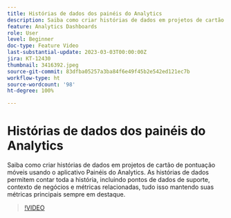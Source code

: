 ```yaml
---
title: Histórias de dados dos painéis do Analytics
description: Saiba como criar histórias de dados em projetos de cartão de pontuação móveis usando o aplicativo Painéis do Analytics. As histórias de dados permitem contar toda a história, incluindo pontos de dados de suporte, contexto de negócios e métricas relacionadas, tudo isso mantendo suas métricas principais sempre em destaque.
feature: Analytics Dashboards
role: User
level: Beginner
doc-type: Feature Video
last-substantial-update: 2023-03-03T00:00:00Z
jira: KT-12430
thumbnail: 3416392.jpeg
source-git-commit: 83dfba05257a3ba84f6e49f45b2e542ed121ec7b
workflow-type: ht
source-wordcount: '98'
ht-degree: 100%

---
```



# Histórias de dados dos painéis do Analytics

Saiba como criar histórias de dados em projetos de cartão de pontuação móveis usando o aplicativo Painéis do Analytics. As histórias de dados permitem contar toda a história, incluindo pontos de dados de suporte, contexto de negócios e métricas relacionadas, tudo isso mantendo suas métricas principais sempre em destaque.

>[!VIDEO](https://video.tv.adobe.com/v/3416392/?quality=12&learn=on)
